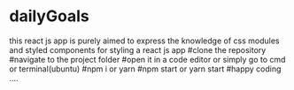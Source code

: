 # dailyGoals
this react js app is purely aimed to express the knowledge of css modules and styled components for styling a react js app
#clone the repository
#navigate to the project folder
#open it in a code editor or simply go to cmd or terminal(ubuntu)
#npm i or yarn
#npm start or yarn start
#happy coding ....
